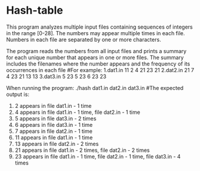 # Hash-table
This program analyzes multiple input files containing sequences of integers in the range [0-28].
The numbers may appear multiple times in each file.
Numbers in each file are separated by one or more characters.

The program reads the numbers from all input files and prints a summary for each unique number that appears in one or more files.
The summary includes the filenames where the number appears and the frequency of its occurrences in each file
#For example:
1.dat1.in 11 2 4 21 23 21 
2.dat2.in 21 7 4 23 21 13 13 
3.dat3.in 5 23 5 23 6 23 23

When running the program: 
./hash dat1.in dat2.in dat3.in
#The expected output is: 
1. 2 appears in file dat1.in - 1 time
2. 4 appears in file dat1.in - 1 time, file dat2.in - 1 time
3. 5 appears in file dat3.in - 2 times
4. 6 appears in file dat3.in - 1 time
5. 7 appears in file dat2.in - 1 time
6. 11 appears in file dat1.in - 1 time
7. 13 appears in file dat2.in - 2 times
8. 21 appears in file dat1.in - 2 times, file dat2.in - 2 times
9. 23 appears in file dat1.in - 1 time, file dat2.in - 1 time, file dat3.in - 4 times
